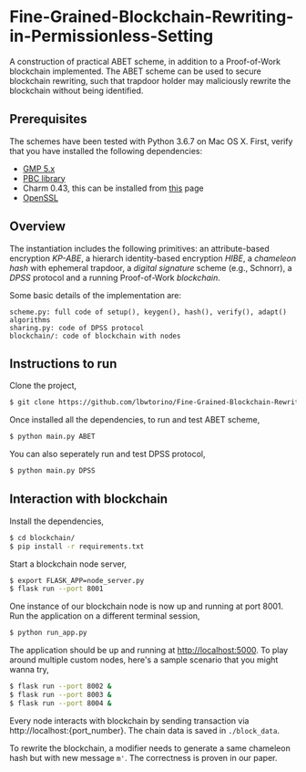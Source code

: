 # Fine-Grained-Blockchain-Rewriting-in-Permissionless-Setting

A construction of practical ABET scheme, in addition to a Proof-of-Work blockchain implemented.
The ABET scheme can be used to secure blockchain rewriting, such that trapdoor holder may maliciously rewrite the blockchain without being identified.

## Prerequisites

The schemes have been tested with Python 3.6.7 on Mac OS X. First, verify that you have installed the following dependencies:

- [GMP 5.x](https://gmplib.org)
- [PBC library](https://crypto.stanford.edu/pbc/download.html)
- Charm 0.43, this can be installed from [this](https://github.com/JHUISI/charm/releases) page
- [OpenSSL](https://www.openssl.org/source)

## Overview

The instantiation includes the following primitives: an attribute-based encryption *KP-ABE*,
a hierarch identity-based encryption *HIBE*, a *chameleon hash* with ephemeral trapdoor, a *digital signature* scheme (e.g., Schnorr), a *DPSS* protocol and a running Proof-of-Work *blockchain*.

Some basic details of the implementation are:
```
scheme.py: full code of setup(), keygen(), hash(), verify(), adapt() algorithms
sharing.py: code of DPSS protocol 
blockchain/: code of blockchain with nodes
```

## Instructions to run

Clone the project,

```sh
$ git clone https://github.com/lbwtorino/Fine-Grained-Blockchain-Rewriting-in-Permissionless-Setting.git
```

Once installed all the dependencies, to run and test ABET scheme, 
```sh
$ python main.py ABET
```

You can also seperately run and test DPSS protocol, 
```sh
$ python main.py DPSS
```

## Interaction with blockchain

Install the dependencies,

```sh
$ cd blockchain/
$ pip install -r requirements.txt
```

Start a blockchain node server,

```sh
$ export FLASK_APP=node_server.py
$ flask run --port 8001
```

One instance of our blockchain node is now up and running at port 8001.
Run the application on a different terminal session,

```sh
$ python run_app.py
```

The application should be up and running at [http://localhost:5000](http://localhost:5000).
To play around multiple custom nodes, here's a sample scenario that you might wanna try,

```sh
$ flask run --port 8002 &
$ flask run --port 8003 &
$ flask run --port 8004 &
```

Every node interacts with blockchain by sending transaction via http://localhost:{port_number}.
The chain data is saved in `./block_data`.

To rewrite the blockchain, a modifier needs to generate a same chameleon hash but with new message `m'`.
The correctness is proven in our paper.









